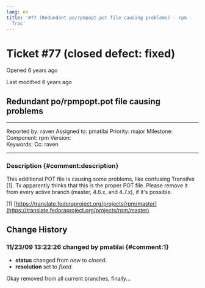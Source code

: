 ```yaml
---
lang: en
title: '#77 (Redundant po/rpmpopt.pot file causing problems) - rpm -
  Trac'
---
```


Ticket \#77 (closed defect: fixed)
==================================

Opened 6 years ago

Last modified 6 years ago

Redundant po/rpmpopt.pot file causing problems
----------------------------------------------

  -------------- ------- -------------- ----------
  Reported by:   raven   Assigned to:   pmatilai
  Priority:      major   Milestone:     
  Component:     rpm     Version:       
  Keywords:              Cc:            raven
                                        
  -------------- ------- -------------- ----------

### Description {#comment:description}

This additional POT file is causing some problems, like confusing
Transifex \[1\]. Tx apparently thinks that this is the proper POT file.
Please remove it from every active branch (master, 4.6.x, and 4.7.x), if
it\'s possible.

\[1\]
[https://translate.fedoraproject.org/projects/rpm/master](https://translate.fedoraproject.org/projects/rpm/master)

Change History
--------------

### 11/23/09 13:22:26 changed by pmatilai {#comment:1}

-   **status** changed from *new* to *closed*.
-   **resolution** set to *fixed*.

Okay removed from all current branches, finally\...
